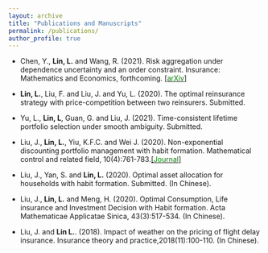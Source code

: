 ```yaml
---
layout: archive
title: "Publications and Manuscripts"
permalink: /publications/
author_profile: true
---
```


- Chen, Y., **Lin, L.** and Wang, R. (2021). Risk aggregation under dependence uncertainty and an order constraint. Insurance: Mathematics and Economics, forthcoming. [[<span style="color:green">arXiv</span>]](http://arxiv.org/abs/2104.07718) 

- **Lin, L.**, Liu, F. and Liu, J. and Yu, L. (2020). The optimal reinsurance strategy with price-competition between two reinsurers. Submitted.

- Yu, L., **Lin, L**, Guan, G. and Liu, J. (2021). Time-consistent lifetime portfolio selection under smooth ambiguity. Submitted.

- Liu, J., **Lin, L.**, Yiu, K.F.C. and Wei J. (2020). Non-exponential discounting portfolio management with habit formation. Mathematical control and related field, 10(4):761-783.[[<span style="color:green">Journal</span>]](https://www.aimsciences.org/article/doi/10.3934/mcrf.2020019) 

- Liu, J., Yan, S. and **Lin, L.** (2020). Optimal asset allocation for households with habit formation. Submitted. (In Chinese).

- Liu, J., **Lin, L.** and Meng, H. (2020). Optimal Consumption, Life insurance and Investment Decision with Habit formation. Acta Mathematicae Applicatae Sinica, 43(3):517-534. (In Chinese).

- Liu, J. and **Lin L.**. (2018). Impact of weather on the pricing of flight delay insurance. Insurance theory and practice,2018(11):100-110. (In Chinese).
